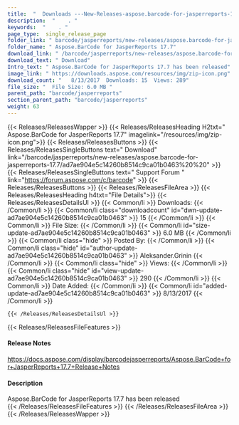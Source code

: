 ```yaml
---
title:  "  Downloads ---New-Releases-aspose.barcode-for-jasperreports-17.7 . " 
description:  "    . " 
keywords:  "    . " 
page_type:  single_release_page
folder_link: " barcode/jasperreports/new-releases/aspose.barcode-for-jasperreports-17.7/"
folder_name: " Aspose.BarCode for JasperReports 17.7"
download_link: " /barcode/jasperreports/new-releases/aspose.barcode-for-jasperreports-17.7/ad7ae904e5c14260b8514c9ca01b0463"
download_text: " Download"
Intro_text: " Aspose.BarCode for JasperReports 17.7 has been released"
image_link: " https://downloads.aspose.com/resources/img/zip-icon.png"
download_count: "   8/13/2017  Downloads: 15  Views: 289"
file_size: "  File Size: 6.0 MB "
parent_path: "barcode/jasperreports"
section_parent_path: "barcode/jasperreports"
weight: 63 
---
```


{{< Releases/ReleasesWapper >}}
  {{< Releases/ReleasesHeading H2txt=" Aspose.BarCode for JasperReports 17.7" imagelink="/resources/img/zip-icon.png">}}
  {{< Releases/ReleasesButtons >}}
    {{< Releases/ReleasesSingleButtons text=" Download" link="/barcode/jasperreports/new-releases/aspose.barcode-for-jasperreports-17.7/ad7ae904e5c14260b8514c9ca01b0463%20%20" >}}
    {{< Releases/ReleasesSingleButtons text=" Support Forum " link="https://forum.aspose.com/c/barcode" >}}
  {{< Releases/ReleasesButtons >}}
  {{< Releases/ReleasesFileArea >}}
    {{< Releases/ReleasesHeading h4txt="File Details">}}
    {{< Releases/ReleasesDetailsUl >}}
            {{< Common/li  >}} Downloads: {{< /Common/li >}} 
      {{< Common/li class="downloadcount" id="dwn-update-ad7ae904e5c14260b8514c9ca01b0463" >}} 15 {{< /Common/li >}} 
      {{< Common/li  >}} File Size: {{< /Common/li >}} 
      {{< Common/li id="size-update-ad7ae904e5c14260b8514c9ca01b0463" >}} 6.0 MB {{< /Common/li >}} 
      {{< Common/li  class="hide" >}} Posted By: {{< /Common/li >}} 
      {{< Common/li class="hide" id="author-update-ad7ae904e5c14260b8514c9ca01b0463" >}} Aleksander.Grinin {{< /Common/li >}} 
      {{< Common/li class="hide"  >}} Views: {{< /Common/li >}} 
      {{< Common/li class="hide" id="view-update-ad7ae904e5c14260b8514c9ca01b0463" >}} 290 {{< /Common/li >}} 
      {{< Common/li  >}} Date Added: {{< /Common/li >}} 
      {{< Common/li id="added-update-ad7ae904e5c14260b8514c9ca01b0463" >}} 8/13/2017 {{< /Common/li >}} 

    {{< /Releases/ReleasesDetailsUl >}}

  {{< Releases/ReleasesFileFeatures >}}
      <h4>Release Notes</h4><div><a href="https://docs.aspose.com/display/barcodejasperreports/Aspose.BarCode+for+JasperReports+17.7+Release+Notes">https://docs.aspose.com/display/barcodejasperreports/Aspose.BarCode+for+JasperReports+17.7+Release+Notes</a></div><h4>Description</h4><div class="HTMLDescription">Aspose.BarCode for JasperReports 17.7 has been released</div>
  {{< /Releases/ReleasesFileFeatures >}}
 {{< /Releases/ReleasesFileArea >}}
{{< /Releases/ReleasesWapper >}}


